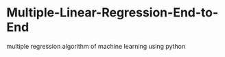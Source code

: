 # Multiple-Linear-Regression-End-to-End
multiple regression algorithm of machine learning using python
